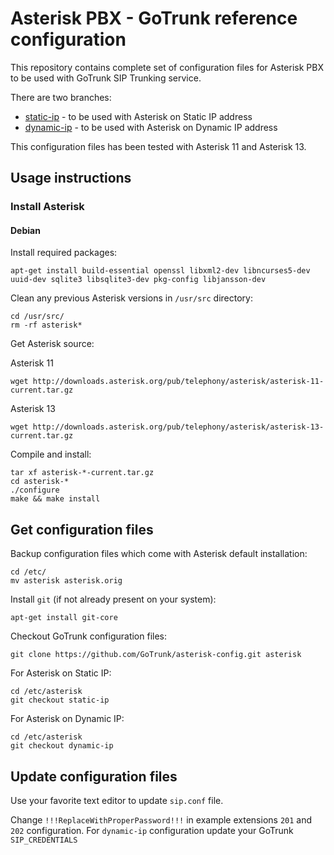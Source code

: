 # Asterisk PBX - GoTrunk reference configuration

This repository contains complete set of configuration files for Asterisk PBX to be used with GoTrunk SIP Trunking service.

There are two branches:

* [static-ip](https://github.com/GoTrunk/asterisk-config/tree/static-ip) - to be used with Asterisk on Static IP address
* [dynamic-ip](https://github.com/GoTrunk/asterisk-config/tree/dynamic-ip) - to be used with Asterisk on Dynamic IP address

This configuration files has been tested with Asterisk 11 and Asterisk 13.


## Usage instructions

### Install Asterisk

#### Debian

Install required packages:
```
apt-get install build-essential openssl libxml2-dev libncurses5-dev uuid-dev sqlite3 libsqlite3-dev pkg-config libjansson-dev
```

Clean any previous Asterisk versions in `/usr/src` directory:
```
cd /usr/src/
rm -rf asterisk*
```

Get Asterisk source:

Asterisk 11
```
wget http://downloads.asterisk.org/pub/telephony/asterisk/asterisk-11-current.tar.gz
```

Asterisk 13
```
wget http://downloads.asterisk.org/pub/telephony/asterisk/asterisk-13-current.tar.gz
```


Compile and install:
```
tar xf asterisk-*-current.tar.gz
cd asterisk-*
./configure
make && make install
```


## Get configuration files

Backup configuration files which come with Asterisk default installation:

```
cd /etc/
mv asterisk asterisk.orig
```

Install `git` (if not already present on your system):
```
apt-get install git-core
```

Checkout GoTrunk configuration files:
```
git clone https://github.com/GoTrunk/asterisk-config.git asterisk
```

For Asterisk on Static IP:
```
cd /etc/asterisk
git checkout static-ip
```

For Asterisk on Dynamic IP:
```
cd /etc/asterisk
git checkout dynamic-ip
```

## Update configuration files

Use your favorite text editor to update `sip.conf` file.

Change `!!!ReplaceWithProperPassword!!!` in example extensions `201` and `202` configuration. For `dynamic-ip` configuration update your GoTrunk `SIP_CREDENTIALS`
